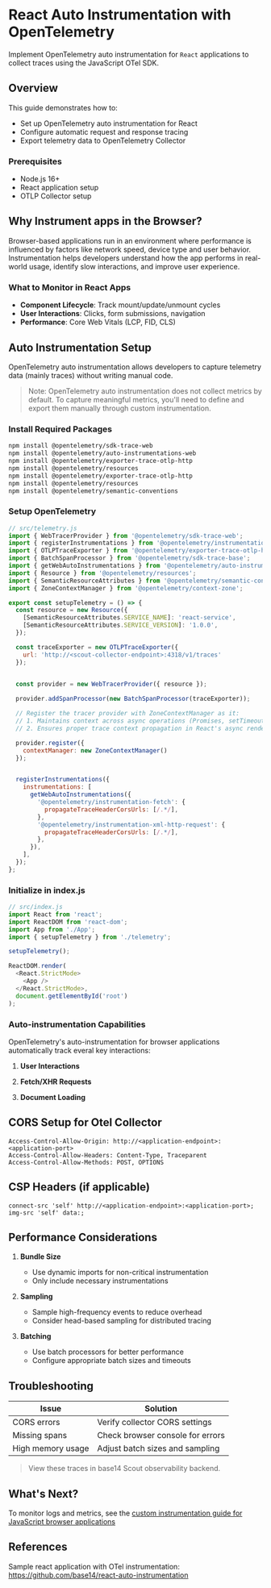 # React Auto Instrumentation with OpenTelemetry

Implement OpenTelemetry auto instrumentation for `React` applications to collect
traces using the JavaScript OTel SDK.

## Overview

This guide demonstrates how to:

- Set up OpenTelemetry auto instrumentation for React
- Configure automatic request and response tracing
- Export telemetry data to OpenTelemetry Collector

### Prerequisites

- Node.js 16+
- React application setup
- OTLP Collector setup

## Why Instrument apps in the Browser?

Browser-based applications run in an environment where performance is influenced
by factors like network speed, device type and user behavior. Instrumentation
helps developers understand how the app performs in real-world usage, identify
slow interactions, and improve user experience.

### What to Monitor in React Apps

- **Component Lifecycle**: Track mount/update/unmount cycles
- **User Interactions**: Clicks, form submissions, navigation
- **Performance**: Core Web Vitals (LCP, FID, CLS)

## Auto Instrumentation Setup

OpenTelemetry auto instrumentation allows developers to capture telemetry data
(mainly traces) without writing manual code.

> Note: OpenTelemetry auto instrumentation does not collect metrics by default.
> To capture meaningful metrics, you'll need to define and export them manually
> through custom instrumentation.

### Install Required Packages

```bash
npm install @opentelemetry/sdk-trace-web
npm install @opentelemetry/auto-instrumentations-web
npm install @opentelemetry/exporter-trace-otlp-http
npm install @opentelemetry/resources
npm install @opentelemetry/exporter-trace-otlp-http 
npm install @opentelemetry/resources 
npm install @opentelemetry/semantic-conventions
```

### Setup OpenTelemetry

```js
// src/telemetry.js
import { WebTracerProvider } from '@opentelemetry/sdk-trace-web';
import { registerInstrumentations } from '@opentelemetry/instrumentation';
import { OTLPTraceExporter } from '@opentelemetry/exporter-trace-otlp-http';
import { BatchSpanProcessor } from '@opentelemetry/sdk-trace-base';
import { getWebAutoInstrumentations } from '@opentelemetry/auto-instrumentations-web';
import { Resource } from '@opentelemetry/resources';
import { SemanticResourceAttributes } from '@opentelemetry/semantic-conventions';
import { ZoneContextManager } from '@opentelemetry/context-zone';

export const setupTelemetry = () => {
  const resource = new Resource({
    [SemanticResourceAttributes.SERVICE_NAME]: 'react-service',
    [SemanticResourceAttributes.SERVICE_VERSION]: '1.0.0',
  });

  const traceExporter = new OTLPTraceExporter({
    url: 'http://<scout-collector-endpoint>:4318/v1/traces'
  });


  const provider = new WebTracerProvider({ resource });
  
  provider.addSpanProcessor(new BatchSpanProcessor(traceExporter));

  // Register the tracer provider with ZoneContextManager as it:
  // 1. Maintains context across async operations (Promises, setTimeout, etc.)
  // 2. Ensures proper trace context propagation in React's async rendering

  provider.register({
    contextManager: new ZoneContextManager()
  });


  registerInstrumentations({
    instrumentations: [
      getWebAutoInstrumentations({
        '@opentelemetry/instrumentation-fetch': {
          propagateTraceHeaderCorsUrls: [/.*/],
        },
        '@opentelemetry/instrumentation-xml-http-request': {
          propagateTraceHeaderCorsUrls: [/.*/],
        },
      }),
    ],
  });
};
```

### Initialize in index.js

```js
// src/index.js
import React from 'react';
import ReactDOM from 'react-dom';
import App from './App';
import { setupTelemetry } from './telemetry';

setupTelemetry();

ReactDOM.render(
  <React.StrictMode>
    <App />
  </React.StrictMode>,
  document.getElementById('root')
);
```

### Auto-instrumentation Capabilities

OpenTelemetry's auto-instrumentation for browser applications automatically track
everal  key interactions:

1. **User Interactions**

2. **Fetch/XHR Requests**

3. **Document Loading**

## CORS Setup for Otel Collector

```http
Access-Control-Allow-Origin: http://<application-endpoint>:<application-port>
Access-Control-Allow-Headers: Content-Type, Traceparent 
Access-Control-Allow-Methods: POST, OPTIONS
```

## CSP Headers (if applicable)

```csp
connect-src 'self' http://<application-endpoint>:<application-port>;
img-src 'self' data:;
```

## Performance Considerations

1. **Bundle Size**
   - Use dynamic imports for non-critical instrumentation
   - Only include necessary instrumentations

2. **Sampling**
   - Sample high-frequency events to reduce overhead
   - Consider head-based sampling for distributed tracing

3. **Batching**
   - Use batch processors for better performance
   - Configure appropriate batch sizes and timeouts

## Troubleshooting

| Issue | Solution |
|-------|----------|
| CORS errors | Verify collector CORS settings |
| Missing spans | Check browser console for errors |
| High memory usage | Adjust batch sizes and sampling |

> View these traces in base14 Scout observability backend.
>
## What's Next?

To monitor logs and metrics, see the
[custom instrumentation guide for JavaScript browser applications](https://github.com/base-14/docs/tree/main/docs/instrument/apps/custom-instrumentation/javascript-browser.md)

## References

 Sample react application with OTel instrumentation: <https://github.com/base14/react-auto-instrumentation>
